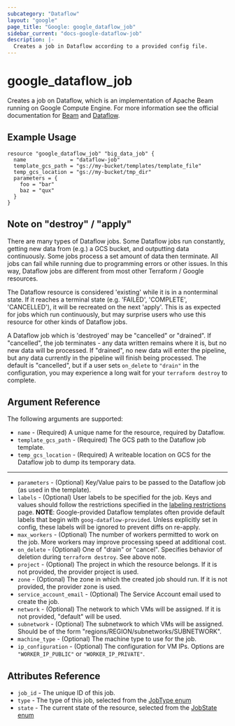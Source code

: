 ```yaml
---
subcategory: "Dataflow"
layout: "google"
page_title: "Google: google_dataflow_job"
sidebar_current: "docs-google-dataflow-job"
description: |-
  Creates a job in Dataflow according to a provided config file.
---
```


# google\_dataflow\_job

Creates a job on Dataflow, which is an implementation of Apache Beam running on Google Compute Engine. For more information see
the official documentation for
[Beam](https://beam.apache.org) and [Dataflow](https://cloud.google.com/dataflow/).

## Example Usage

```hcl
resource "google_dataflow_job" "big_data_job" {
  name              = "dataflow-job"
  template_gcs_path = "gs://my-bucket/templates/template_file"
  temp_gcs_location = "gs://my-bucket/tmp_dir"
  parameters = {
    foo = "bar"
    baz = "qux"
  }
}
```

## Note on "destroy" / "apply"
There are many types of Dataflow jobs.  Some Dataflow jobs run constantly, getting new data from (e.g.) a GCS bucket, and outputting data continuously.  Some jobs process a set amount of data then terminate.  All jobs can fail while running due to programming errors or other issues.  In this way, Dataflow jobs are different from most other Terraform / Google resources.

The Dataflow resource is considered 'existing' while it is in a nonterminal state.  If it reaches a terminal state (e.g. 'FAILED', 'COMPLETE', 'CANCELLED'), it will be recreated on the next 'apply'.  This is as expected for jobs which run continuously, but may surprise users who use this resource for other kinds of Dataflow jobs.

A Dataflow job which is 'destroyed' may be "cancelled" or "drained".  If "cancelled", the job terminates - any data written remains where it is, but no new data will be processed.  If "drained", no new data will enter the pipeline, but any data currently in the pipeline will finish being processed.  The default is "cancelled", but if a user sets `on_delete` to `"drain"` in the configuration, you may experience a long wait for your `terraform destroy` to complete.

## Argument Reference

The following arguments are supported:

* `name` - (Required) A unique name for the resource, required by Dataflow.
* `template_gcs_path` - (Required) The GCS path to the Dataflow job template.
* `temp_gcs_location` - (Required) A writeable location on GCS for the Dataflow job to dump its temporary data.

- - -

* `parameters` - (Optional) Key/Value pairs to be passed to the Dataflow job (as used in the template).
* `labels` - (Optional) User labels to be specified for the job. Keys and values should follow the restrictions
   specified in the [labeling restrictions](https://cloud.google.com/compute/docs/labeling-resources#restrictions) page.
   **NOTE**: Google-provided Dataflow templates often provide default labels that begin with `goog-dataflow-provided`.
   Unless explicitly set in config, these labels will be ignored to prevent diffs on re-apply. 
* `max_workers` - (Optional) The number of workers permitted to work on the job.  More workers may improve processing speed at additional cost.
* `on_delete` - (Optional) One of "drain" or "cancel".  Specifies behavior of deletion during `terraform destroy`.  See above note.
* `project` - (Optional) The project in which the resource belongs. If it is not provided, the provider project is used.
* `zone` - (Optional) The zone in which the created job should run. If it is not provided, the provider zone is used.
* `service_account_email` - (Optional) The Service Account email used to create the job.
* `network` - (Optional) The network to which VMs will be assigned. If it is not provided, "default" will be used.
* `subnetwork` - (Optional) The subnetwork to which VMs will be assigned. Should be of the form "regions/REGION/subnetworks/SUBNETWORK".
* `machine_type` - (Optional) The machine type to use for the job.
* `ip_configuration` - (Optional) The configuration for VM IPs.  Options are `"WORKER_IP_PUBLIC"` or `"WORKER_IP_PRIVATE"`.


## Attributes Reference

* `job_id` - The unique ID of this job.
* `type` - The type of this job, selected from the [JobType enum](https://cloud.google.com/dataflow/docs/reference/rest/v1b3/projects.jobs#Job.JobType)
* `state` - The current state of the resource, selected from the [JobState enum](https://cloud.google.com/dataflow/docs/reference/rest/v1b3/projects.jobs#Job.JobState)

